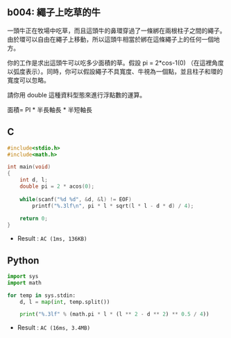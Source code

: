 ## b004: 繩子上吃草的牛
一頭牛正在牧場中吃草，而且這頭牛的鼻環穿過了一條綁在兩根柱子之間的繩子。由於環可以自由在繩子上移動，所以這頭牛相當於綁在這條繩子上的任何一個地方。

你的工作是求出這頭牛可以吃多少面積的草。假設 pi = 2*cos-1(0) （在這裡角度以弧度表示）。同時，你可以假設繩子不具寬度、牛視為一個點，並且柱子和環的寬度可以忽略。

請你用 double 這種資料型態來進行浮點數的運算。

面積= PI * 半長軸長 * 半短軸長

## C
```C
#include<stdio.h>
#include<math.h>

int main(void)
{
	int d, l;
	double pi = 2 * acos(0);
	
	while(scanf("%d %d", &d, &l) != EOF)
		printf("%.3lf\n", pi * l * sqrt(l * l - d * d) / 4);
		
	return 0;
}
```
 * Result : `AC (1ms, 136KB)`

## Python
```python
import sys
import math

for temp in sys.stdin:
    d, l = map(int, temp.split())

    print("%.3lf" % (math.pi * l * (l ** 2 - d ** 2) ** 0.5 / 4))
```
 * Result : `AC (16ms, 3.4MB)`
